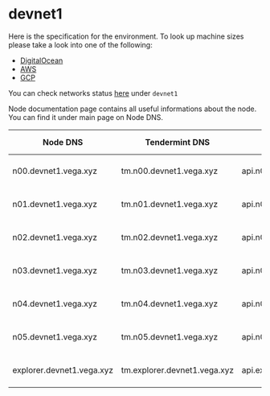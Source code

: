 # devnet1

Here is the specification for the environment. To look up machine sizes please take a look into one of the following:

* [DigitalOcean](https://slugs.do-api.dev/)
* [AWS](https://aws.amazon.com/ec2/instance-types/)
* [GCP](https://gcpinstances.doit-intl.com/)

You can check networks status [here](https://stats.vega.trading/) under `devnet1`

Node documentation page contains all useful informations about the node. You can find it under main page on Node DNS.

| Node DNS | Tendermint DNS | API DNS | Geographic Location | Hardware Setup | Cloud |
| ----------------------------------------- | -------------- | --------------------------------------------| ------------------- | -------------- | ----- |
| n00.devnet1.vega.xyz | tm.n00.devnet1.vega.xyz | api.n00.devnet1.vega.xyz | fra1 | s-4vcpu-8gb | do |
| n01.devnet1.vega.xyz | tm.n01.devnet1.vega.xyz | api.n01.devnet1.vega.xyz | sfo3 | s-4vcpu-8gb | do |
| n02.devnet1.vega.xyz | tm.n02.devnet1.vega.xyz | api.n02.devnet1.vega.xyz | sgp1 | s-4vcpu-8gb | do |
| n03.devnet1.vega.xyz | tm.n03.devnet1.vega.xyz | api.n03.devnet1.vega.xyz | fra1 | s-4vcpu-8gb | do |
| n04.devnet1.vega.xyz | tm.n04.devnet1.vega.xyz | api.n04.devnet1.vega.xyz | fra1 | s-4vcpu-8gb | do |
| n05.devnet1.vega.xyz | tm.n05.devnet1.vega.xyz | api.n05.devnet1.vega.xyz | fra1 | s-4vcpu-8gb | do |
| explorer.devnet1.vega.xyz | tm.explorer.devnet1.vega.xyz | api.explorer.devnet1.vega.xyz | fra1 | s-4vcpu-8gb | do |
